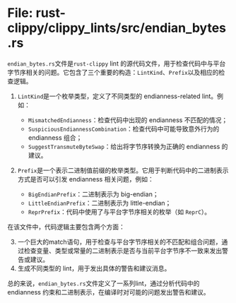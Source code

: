# File: rust-clippy/clippy_lints/src/endian_bytes.rs

`endian_bytes.rs`文件是`rust-clippy` lint 的源代码文件，用于检查代码中与平台字节序相关的问题。它包含了三个重要的构造：`LintKind`、`Prefix`以及相应的检查逻辑。

1. `LintKind`是一个枚举类型，定义了不同类型的 endianness-related lint。例如：
   - `MismatchedEndianness`：检查代码中出现的 endianness 不匹配的情况；
   - `SuspiciousEndiannessCombination`：检查代码中可能导致意外行为的 endianness 组合；
   - `SuggestTransmuteByteSwap`：给出将字节序转换为正确的 endianness 的建议。

2. `Prefix`是一个表示二进制值前缀的枚举类型。它用于判断代码中的二进制表示方式是否可以引发 endianness 相关问题，例如：
   - `BigEndianPrefix`：二进制表示为 big-endian；
   - `LittleEndianPrefix`：二进制表示为 little-endian；
   - `ReprPrefix`：代码中使用了与平台字节序相关的枚举（如 `ReprC`）。

在该文件中，代码逻辑主要包含两个方面：

3. 一个巨大的match语句，用于检查与平台字节序相关的不匹配和组合问题，通过检查变量、类型或常量的二进制表示是否与当前平台字节序不一致来发出警告或建议。
4. 生成不同类型的 lint，用于发出具体的警告和建议消息。

总的来说，`endian_bytes.rs`文件定义了一系列lint，通过分析代码中的 endianness 约束和二进制表示，在编译时对可能的问题发出警告和建议。

